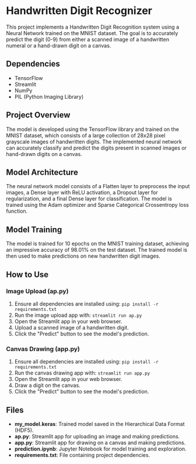 # Handwritten Digit Recognizer

This project implements a Handwritten Digit Recognition system using a Neural Network trained on the MNIST dataset. The goal is to accurately predict the digit (0-9) from either a scanned image of a handwritten numeral or a hand-drawn digit on a canvas.

## Dependencies

- TensorFlow
- Streamlit
- NumPy
- PIL (Python Imaging Library)

## Project Overview

The model is developed using the TensorFlow library and trained on the MNIST dataset, which consists of a large collection of 28x28 pixel grayscale images of handwritten digits. The implemented neural network can accurately classify and predict the digits present in scanned images or hand-drawn digits on a canvas.

## Model Architecture

The neural network model consists of a Flatten layer to preprocess the input images, a Dense layer with ReLU activation, a Dropout layer for regularization, and a final Dense layer for classification. The model is trained using the Adam optimizer and Sparse Categorical Crossentropy loss function.

## Model Training

The model is trained for 10 epochs on the MNIST training dataset, achieving an impressive accuracy of 98.01% on the test dataset. The trained model is then used to make predictions on new handwritten digit images.

## How to Use

### Image Upload (ap.py)

1. Ensure all dependencies are installed using: `pip install -r requirements.txt`
2. Run the image upload app with: `streamlit run ap.py`
3. Open the Streamlit app in your web browser.
4. Upload a scanned image of a handwritten digit.
5. Click the "Predict" button to see the model's prediction.

### Canvas Drawing (app.py)

1. Ensure all dependencies are installed using: `pip install -r requirements.txt`
2. Run the canvas drawing app with: `streamlit run app.py`
3. Open the Streamlit app in your web browser.
4. Draw a digit on the canvas.
5. Click the "Predict" button to see the model's prediction.

## Files

- **my_model.keras**: Trained model saved in the Hierarchical Data Format (HDF5).
- **ap.py**: Streamlit app for uploading an image and making predictions.
- **app.py**: Streamlit app for drawing on a canvas and making predictions.
- **prediction.ipynb**: Jupyter Notebook for model training and exploration.
- **requirements.txt**: File containing project dependencies.

